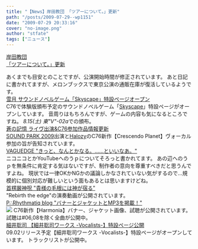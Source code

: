 ```yaml
---
title: "【News】岸田教団 「ツアーについて。」更新"
path: "/posts/2009-07-29--wp1151"
date: "2009-07-29 20:33:16"
cover: "no-image.png"
author: "stfate"
tags: ["ニュース"]
---
```


<style type="text/css">
<!--
p {white-space: pre-wrap};
-->
</style>

<a class="topics" href="http://k-kyoudan.s61.xrea.com/" target="_blank">岸田教団 「ツアーについて。」更新</a>
<div class="news">あくまでも目安とのことですが、公演開始時間が修正されています。
あと日記に書かれてますが、メロンブックスで東京公演の通販在庫が復活しているようです。</div>
<a class="topics" href="http://aonokioku.sakura.ne.jp/setsugetsu/" target="_blank">雪月 サウンドノベルゲーム「Skyscape」特設ページオープン</a>
<div class="news">C76で体験版頒布予定のサウンドノベルゲーム「<a href="http://aonokioku.sakura.ne.jp/Skyscape/index.html" target="_blank">Skyscape</a>」特設ページがオープンしています。
音周りはもちろんですが、ゲームの内容も気になるところですね。
<em>8.15(土) 東"V"-02a</em>での頒布。</div>
<a class="topics" href="http://aonokioku.sakura.ne.jp/" target="_blank">蒼の記憶 ライヴ出演&C76参加作品情報更新</a>
<div class="news"><a href="http://sound-park.net/" target="_blank">SOUND PARK 2009</a>出演と<a href="http://www.halozy.com/" target="_blank">Halozy</a>のC76新作【Crescendo Planet】ヴォーカル参加の旨が告知されています。</div>
<a class="topics" href="http://d.hatena.ne.jp/hull1522/" target="_blank">VAGUEDGE "きっと、なんとかなる。……といいなあ。"</a>
<div class="news">ニコニコとかYouTubeへのうｐについてそろっと書かれてます。
あの辺へのうｐを無条件に肯定する気はないですが、制作者の意向を尊重すべきだと思うんですよね。
現状では一律OKかNGかの議論しかなされていない気がするので…規模的に個別対応が難しいという面もあるとは思いますけどね。</div>
<a class="topics" href="http://www.human-bbq.com/" target="_blank">首楞厳神呪 "貴様の毛根には神が宿る"</a>
<div class="news">"Rebirth the edge"の演奏動画が公開されています。</div>
<a class="topics" href="http://prq.blog44.fc2.com/" target="_blank">P∴Rhythmatiq blog "バナーとジャケットとMP3を掲載！"</a>
<div class="news"><a href="http://prq.blog44.fc2.com/" target="_blank"><img src="http://blog-imgs-29.fc2.com/p/r/q/prq/ham_ban450_100.jpg"></a>
C76新作【Harmonia】バナー、ジャケット画像、試聴が公開されています。
試聴は#06,08を除く全曲が公開中。</div>
<a class="topics" href="http://www.team-e.co.jp/products/kdsd-00303.html" target="_blank">細井聡司 【細井聡司ワークス -Vocalists-】特設ページ公開</a>
<div class="news">09.02リリース予定【細井聡司ワークス -Vocalists-】特設ページがオープンしています。
トラックリストが公開中。</div>
